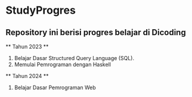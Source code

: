 # StudyProgres
Repository ini berisi progres belajar di Dicoding
--

** Tahun 2023 **  

1. Belajar Dasar Structured Query Language (SQL).
2. Memulai Pemrograman dengan Haskell

** Tahun 2024 ** 
1. Belajar Dasar Pemrograman Web


  
